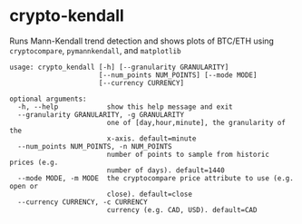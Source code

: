 # crypto-kendall
Runs Mann-Kendall trend detection and shows plots of BTC/ETH using `cryptocompare`, `pymannkendall`, and `matplotlib`

```
usage: crypto_kendall [-h] [--granularity GRANULARITY]
                      [--num_points NUM_POINTS] [--mode MODE]
                      [--currency CURRENCY]

optional arguments:
  -h, --help            show this help message and exit
  --granularity GRANULARITY, -g GRANULARITY
                        one of [day,hour,minute], the granularity of the
                        x-axis. default=minute
  --num_points NUM_POINTS, -n NUM_POINTS
                        number of points to sample from historic prices (e.g.
                        number of days). default=1440
  --mode MODE, -m MODE  the cryptocompare price attribute to use (e.g. open or
                        close). default=close
  --currency CURRENCY, -c CURRENCY
                        currency (e.g. CAD, USD). default=CAD
```
